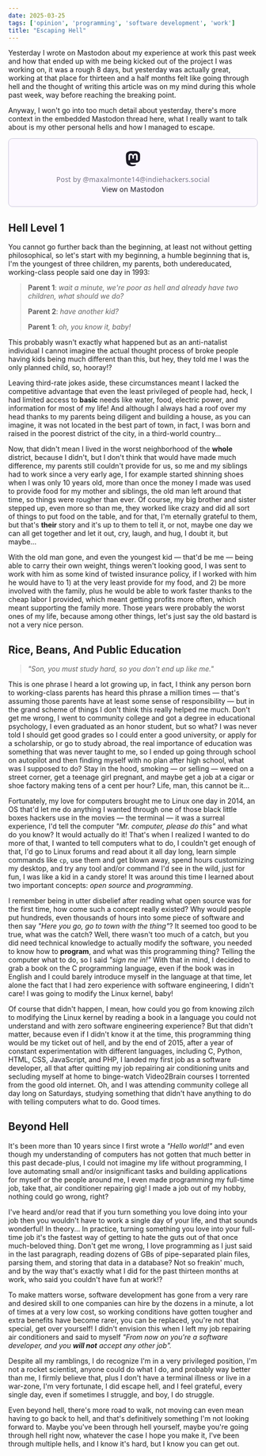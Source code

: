 ```yaml
---
date: 2025-03-25
tags: ['opinion', 'programming', 'software development', 'work']
title: "Escaping Hell"
---
```


Yesterday I wrote on Mastodon about my experience at work this past week and how that ended up with me being kicked out of the project I was working on, it was a rough 8 days, but yesterday was actually great, working at that place for thirteen and a half months felt like going through hell and the thought of writing this article was on my mind during this whole past week, way before reaching the breaking point.

Anyway, I won't go into too much detail about yesterday, there's more context in the embedded Mastodon thread here, what I really want to talk about is my other personal hells and how I managed to escape.

<div>
    <blockquote class="mastodon-embed" data-embed-url="https://indiehackers.social/@maxalmonte14/114218948968994808/embed" style="background: #FCF8FF; border-radius: 8px; border: 1px solid #C9C4DA; margin: 0; max-width: 540px; min-width: 270px; overflow: hidden; padding: 0;"> <a href="https://indiehackers.social/@maxalmonte14/114218948968994808" target="_blank" style="align-items: center; color: #1C1A25; display: flex; flex-direction: column; font-family: system-ui, -apple-system, BlinkMacSystemFont, 'Segoe UI', Oxygen, Ubuntu, Cantarell, 'Fira Sans', 'Droid Sans', 'Helvetica Neue', Roboto, sans-serif; font-size: 14px; justify-content: center; letter-spacing: 0.25px; line-height: 20px; padding: 24px; text-decoration: none;"> <svg xmlns="http://www.w3.org/2000/svg" xmlns:xlink="http://www.w3.org/1999/xlink" width="32" height="32" viewBox="0 0 79 75"><path d="M74.7135 16.6043C73.6199 8.54587 66.5351 2.19527 58.1366 0.964691C56.7196 0.756754 51.351 0 38.9148 0H38.822C26.3824 0 23.7135 0.756754 22.2966 0.964691C14.1319 2.16118 6.67571 7.86752 4.86669 16.0214C3.99657 20.0369 3.90371 24.4888 4.06535 28.5726C4.29578 34.4289 4.34049 40.275 4.877 46.1075C5.24791 49.9817 5.89495 53.8251 6.81328 57.6088C8.53288 64.5968 15.4938 70.4122 22.3138 72.7848C29.6155 75.259 37.468 75.6697 44.9919 73.971C45.8196 73.7801 46.6381 73.5586 47.4475 73.3063C49.2737 72.7302 51.4164 72.086 52.9915 70.9542C53.0131 70.9384 53.0308 70.9178 53.0433 70.8942C53.0558 70.8706 53.0628 70.8445 53.0637 70.8179V65.1661C53.0634 65.1412 53.0574 65.1167 53.0462 65.0944C53.035 65.0721 53.0189 65.0525 52.9992 65.0371C52.9794 65.0218 52.9564 65.011 52.9318 65.0056C52.9073 65.0002 52.8819 65.0003 52.8574 65.0059C48.0369 66.1472 43.0971 66.7193 38.141 66.7103C29.6118 66.7103 27.3178 62.6981 26.6609 61.0278C26.1329 59.5842 25.7976 58.0784 25.6636 56.5486C25.6622 56.5229 25.667 56.4973 25.6775 56.4738C25.688 56.4502 25.7039 56.4295 25.724 56.4132C25.7441 56.397 25.7678 56.3856 25.7931 56.3801C25.8185 56.3746 25.8448 56.3751 25.8699 56.3816C30.6101 57.5151 35.4693 58.0873 40.3455 58.086C41.5183 58.086 42.6876 58.086 43.8604 58.0553C48.7647 57.919 53.9339 57.6701 58.7591 56.7361C58.8794 56.7123 58.9998 56.6918 59.103 56.6611C66.7139 55.2124 73.9569 50.665 74.6929 39.1501C74.7204 38.6967 74.7892 34.4016 74.7892 33.9312C74.7926 32.3325 75.3085 22.5901 74.7135 16.6043ZM62.9996 45.3371H54.9966V25.9069C54.9966 21.8163 53.277 19.7302 49.7793 19.7302C45.9343 19.7302 44.0083 22.1981 44.0083 27.0727V37.7082H36.0534V27.0727C36.0534 22.1981 34.124 19.7302 30.279 19.7302C26.8019 19.7302 25.0651 21.8163 25.0617 25.9069V45.3371H17.0656V25.3172C17.0656 21.2266 18.1191 17.9769 20.2262 15.568C22.3998 13.1648 25.2509 11.9308 28.7898 11.9308C32.8859 11.9308 35.9812 13.492 38.0447 16.6111L40.036 19.9245L42.0308 16.6111C44.0943 13.492 47.1896 11.9308 51.2788 11.9308C54.8143 11.9308 57.6654 13.1648 59.8459 15.568C61.9529 17.9746 63.0065 21.2243 63.0065 25.3172L62.9996 45.3371Z" fill="currentColor"/></svg> <div style="color: #787588; margin-top: 16px;">Post by @maxalmonte14@indiehackers.social</div> <div style="font-weight: 500;">View on Mastodon</div> </a> </blockquote> <script data-allowed-prefixes="https://indiehackers.social/" async src="https://indiehackers.social/embed.js"></script>
</div>

## Hell Level 1

You cannot go further back than the beginning, at least not without getting philosophical, so let's start with my beginning, a humble beginning that is, I'm the youngest of three children, my parents, both undereducated, working-class people said one day in 1993:

> **Parent 1**: _wait a minute, we're poor as hell and already have two children, what should we do?_
> 
> **Parent 2**: _have another kid?_
> 
> **Parent 1**: _oh, you know it, baby!_

This probably wasn't exactly what happened but as an anti-natalist individual I cannot imagine the actual thought process of broke people having kids being much different than this, but hey, they told me I was the only planned child, so, hooray!?

Leaving third-rate jokes aside, these circumstances meant I lacked the competitive advantage that even the least privileged of people had, heck, I had limited access to **basic** needs like water, food, electric power, and information for most of my life! And although I always had a roof over my head thanks to my parents being diligent and building a house, as you can imagine, it was not located in the best part of town, in fact, I was born and raised in the poorest district of the city, in a third-world country...

Now, that didn't mean I lived in the worst neighborhood of the **whole** district, because I didn't, but I don't think that would have made much difference, my parents still couldn't provide for us, so me and my siblings had to work since a very early age, I for example started shinning shoes when I was only 10 years old, more than once the money I made was used to provide food for my mother and siblings, the old man left around that time, so things were rougher than ever. Of course, my big brother and sister stepped up, even more so than me, they worked like crazy and did all sort of things to put food on the table, and for that, I'm eternally grateful to them, but that's **their** story and it's up to them to tell it, or not, maybe one day we can all get together and let it out, cry, laugh, and hug, I doubt it, but maybe...

With the old man gone, and even the youngest kid — that'd be me — being able to carry their own weight, things weren't looking good, I was sent to work with him as some kind of twisted insurance policy, if I worked with him he would have to 1) at the very least provide for my food, and 2) be more involved with the family, plus he would be able to work faster thanks to the cheap labor I provided, which meant getting profits more often, which meant supporting the family more. Those years were probably the worst ones of my life, because among other things, let's just say the old bastard is not a very nice person.

## Rice, Beans, And Public Education

> _"Son, you must study hard, so you don't end up like me."_

This is one phrase I heard a lot growing up, in fact, I think any person born to working-class parents has heard this phrase a million times — that's assuming those parents have at least some sense of responsibility — but in the grand scheme of things I don't think this really helped me much. Don't get me wrong, I went to community college and got a degree in educational psychology, I even graduated as an honor student, but so what? I was never told I should get good grades so I could enter a good university, or apply for a scholarship, or go to study abroad, the real importance of education was something that was never taught to me, so I ended up going through school on autopilot and then finding myself with no plan after high school, what was I supposed to do? Stay in the hood, smoking — or selling — weed on a street corner, get a teenage girl pregnant, and maybe get a job at a cigar or shoe factory making tens of a cent per hour? Life, man, this cannot be it...

Fortunately, my love for computers brought me to Linux one day in 2014, an OS that'd let me do anything I wanted through one of those black little boxes hackers use in the movies — the terminal — it was a surreal experience, I'd tell the computer _"Mr. computer, please do this"_ and what do you know? It would actually do it! That's when I realized I wanted to do more of that, I wanted to tell computers what to do, I couldn't get enough of that, I'd go to Linux forums and read about it all day long, learn simple commands like `cp`, use them and get blown away, spend hours customizing my desktop, and try any tool and/or command I'd see in the wild, just for fun, I was like a kid in a candy store! It was around this time I learned about two important concepts: _open source_ and _programming_.

I remember being in utter disbelief after reading what open source was for the first time, how come such a concept really existed? Why would people put hundreds, even thousands of hours into some piece of software and then say _"Here you go, go to town with the thing"_? It seemed too good to be true, what was the catch? Well, there wasn't too much of a catch, but you did need technical knowledge to actually modify the software, you needed to know how to **program**, and what was this programming thing? Telling the computer what to do, so I said _"sign me in!"_ With that in mind, I decided to grab a book on the C programming language, even if the book was in English and I could barely introduce myself in the language at that time, let alone the fact that I had zero experience with software engineering, I didn't care! I was going to modify the Linux kernel, baby!

Of course that didn't happen, I mean, how could you go from knowing zilch to modifying the Linux kernel by reading a book in a language you could not understand and with zero software engineering experience? But that didn't matter, because even if I didn't know it at the time, this programming thing would be my ticket out of hell, and by the end of 2015, after a year of constant experimentation with different languages, including C, Python, HTML, CSS, JavaScript, and PHP, I landed my first job as a software developer, all that after quitting my job repairing air conditioning units and secluding myself at home to binge-watch Video2Brain courses I torrented from the good old internet. Oh, and I was attending community college all day long on Saturdays, studying something that didn't have anything to do with telling computers what to do. Good times.

## Beyond Hell

It's been more than 10 years since I first wrote a _"Hello world!"_ and even though my understanding of computers has not gotten that much better in this past decade-plus, I could not imagine my life without programming, I love automating small and/or insignificant tasks and building applications for myself or the people around me, I even made programming my full-time job, take that, air conditioner repairing gig! I made a job out of my hobby, nothing could go wrong, right?

I've heard and/or read that if you turn something you love doing into your job then you wouldn't have to work a single day of your life, and that sounds wonderful! In theory... In practice, turning something you love into your full-time job it's the fastest way of getting to hate the guts out of that once much-beloved thing. Don't get me wrong, I love programming as I just said in the last paragraph, reading dozens of GBs of pipe-separated plain files, parsing them, and storing that data in a database? Not so freakin' much, and by the way that's exactly what I did for the past thirteen months at work, who said you couldn't have fun at work!?

To make matters worse, software development has gone from a very rare and desired skill to one companies can hire by the dozens in a minute, a lot of times at a very low cost, so working conditions have gotten tougher and extra benefits have become rarer, you can be replaced, you're not that special, get over yourself! I didn't envision this when I left my job repairing air conditioners and said to myself _"From now on you're a software developer, and you __will not__ accept any other job"._

Despite all my ramblings, I do recognize I'm in a very privileged position, I'm not a rocket scientist, anyone could do what I do, and probably way better than me, I firmly believe that, plus I don't have a terminal illness or live in a war-zone, I'm very fortunate, I did escape hell, and I feel grateful, every single day, even if sometimes I struggle, and boy, I do struggle.

Even beyond hell, there's more road to walk, not moving can even mean having to go back to hell, and that's definitively something I'm not looking forward to. Maybe you've been through hell yourself, maybe you're going through hell right now, whatever the case I hope you make it, I've been through multiple hells, and I know it's hard, but I know you can get out.